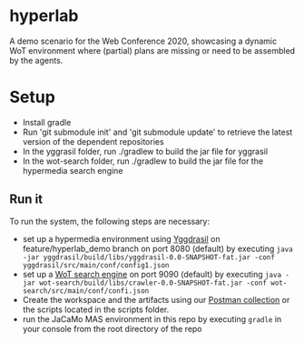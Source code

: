 # hyperlab
A demo scenario for the Web Conference 2020, showcasing a dynamic WoT environment where (partial) plans are missing or need to be assembled by the agents.

# Setup
* Install gradle
* Run 'git submodule init' and 'git submodule update' to retrieve the latest version of the dependent repositories
* In the yggrasil folder, run ./gradlew to build the jar file for yggrasil
* In the wot-search folder, run ./gradlew to build the jar file for the hypermedia search engine

## Run it
To run the system, the following steps are necessary:
* set up a hypermedia environment using [Yggdrasil](https://github.com/Interactions-HSG/yggdrasil/tree/hyperlab_demo) on feature/hyperlab_demo branch on port 8080 (default) by executing `java -jar yggdrasil/build/libs/yggdrasil-0.0-SNAPSHOT-fat.jar -conf yggdrasil/src/main/conf/config1.json`
* set up a [WoT search engine](https://github.com/Interactions-HSG/wot-search) on port 9090 (default) by executing `java -jar wot-search/build/libs/crawler-0.0-SNAPSHOT-fat.jar -conf wot-search/src/main/conf/confi.json`
* Create the workspace and the artifacts using our [Postman collection](https://www.getpostman.com/collections/f6a89ddd4f3b5900a54f) or the scripts located in the scripts folder.
* run the JaCaMo MAS environment in this repo by executing `gradle` in your console from the root directory of the repo
